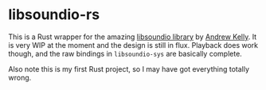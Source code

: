 # libsoundio-rs

This is a Rust wrapper for the amazing [libsoundio library](http://libsound.io/)
by [Andrew Kelly](https://github.com/andrewrk). It is very WIP at the moment and
the design is still in flux. Playback does work though, and the raw bindings
in `libsoundio-sys` are basically complete.

Also note this is my first Rust project, so I may have got everything totally wrong.